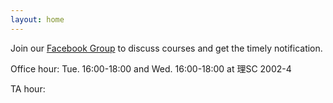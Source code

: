 ```yaml
---
layout: home
---
```


Join our [Facebook Group](https://www.facebook.com/groups/3813950798826853) to discuss courses and get the timely notification.

Office hour: Tue. 16:00-18:00 and Wed. 16:00-18:00 at 理SC 2002-4

TA hour: 
